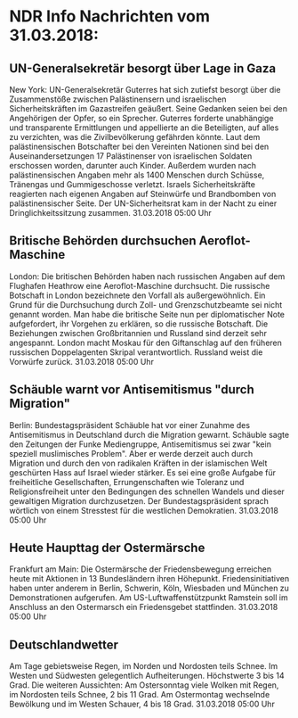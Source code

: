 # NDR Info Nachrichten vom 31.03.2018:


## UN-Generalsekretär besorgt über Lage in Gaza
New York: UN-Generalsekretär Guterres hat sich zutiefst besorgt über die Zusammenstöße zwischen Palästinensern und israelischen Sicherheitskräften im Gazastreifen geäußert. Seine Gedanken seien bei den Angehörigen der Opfer, so ein Sprecher. Guterres forderte unabhängige und transparente Ermittlungen und appellierte an die Beteiligten, auf alles zu verzichten, was die Zivilbevölkerung gefährden könnte. Laut dem palästinensischen Botschafter bei den Vereinten Nationen sind bei den Auseinandersetzungen 17 Palästinenser von israelischen Soldaten erschossen worden, darunter auch Kinder. Außerdem wurden nach palästinensischen Angaben mehr als 1400 Menschen durch Schüsse, Tränengas und Gummigeschosse verletzt. Israels Sicherheitskräfte reagierten nach eigenen Angaben auf Steinwürfe und Brandbomben von palästinensischer Seite. Der UN-Sicherheitsrat kam in der Nacht zu einer Dringlichkeitssitzung zusammen. 31.03.2018 05:00 Uhr 

## Britische Behörden durchsuchen Aeroflot-Maschine
London: Die britischen Behörden haben nach russischen Angaben auf dem Flughafen Heathrow eine Aeroflot-Maschine durchsucht. Die russische Botschaft in London bezeichnete den Vorfall als außergewöhnlich. Ein Grund für die Durchsuchung durch Zoll- und Grenzschutzbeamte sei nicht genannt worden. Man habe die britische Seite nun per diplomatischer Note aufgefordert, ihr Vorgehen zu erklären, so die russische Botschaft. Die Beziehungen zwischen Großbritannien und Russland sind derzeit sehr angespannt. London macht Moskau für den Giftanschlag auf den früheren russischen Doppelagenten Skripal verantwortlich. Russland weist die Vorwürfe zurück. 31.03.2018 05:00 Uhr 

## Schäuble warnt vor Antisemitismus "durch Migration"
Berlin: 			Bundestagspräsident Schäuble hat vor einer Zunahme des Antisemitismus in Deutschland durch die Migration gewarnt. Schäuble sagte den Zeitungen der Funke Mediengruppe, Antisemitismus sei zwar "kein speziell muslimisches Problem". Aber er werde derzeit auch durch Migration und durch den von radikalen Kräften in der islamischen Welt geschürten Hass auf Israel wieder stärker. Es sei eine große Aufgabe für freiheitliche Gesellschaften, Errungenschaften wie Toleranz und Religionsfreiheit unter den Bedingungen des schnellen Wandels und dieser gewaltigen Migration durchzusetzen. Der Bundestagspräsident sprach wörtlich von einem Stresstest für die westlichen Demokratien. 31.03.2018 05:00 Uhr 

## Heute Haupttag der Ostermärsche
Frankfurt am Main: Die Ostermärsche der Friedensbewegung erreichen heute mit Aktionen in 13 Bundesländern ihren Höhepunkt. Friedensinitiativen haben unter anderem in Berlin, Schwerin, Köln, Wiesbaden und München zu Demonstrationen aufgerufen. Am US-Luftwaffenstützpunkt Ramstein soll im Anschluss an den Ostermarsch ein Friedensgebet stattfinden. 31.03.2018 05:00 Uhr 

## Deutschlandwetter
Am Tage gebietsweise Regen, im Norden und Nordosten teils Schnee. Im Westen und Südwesten gelegentlich Aufheiterungen. Höchstwerte 3 bis 14 Grad. Die weiteren Aussichten: Am Ostersonntag viele Wolken mit Regen, im Nordosten teils Schnee, 2 bis 11 Grad. Am Ostermontag wechselnde Bewölkung und im Westen Schauer, 4 bis 18 Grad. 31.03.2018 05:00 Uhr 

